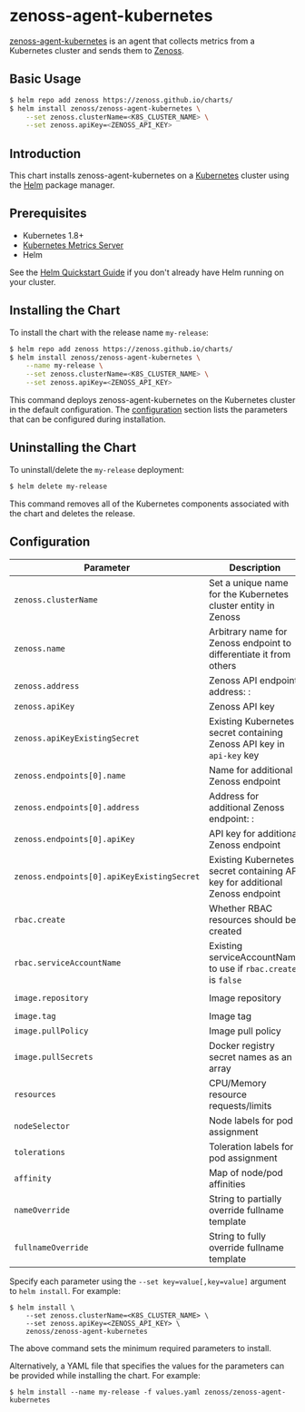 # zenoss-agent-kubernetes

[zenoss-agent-kubernetes] is an agent that collects metrics from a Kubernetes
cluster and sends them to [Zenoss].

## Basic Usage

```bash
$ helm repo add zenoss https://zenoss.github.io/charts/
$ helm install zenoss/zenoss-agent-kubernetes \
    --set zenoss.clusterName=<K8S_CLUSTER_NAME> \
    --set zenoss.apiKey=<ZENOSS_API_KEY>
```

## Introduction

This chart installs zenoss-agent-kubernetes on a [Kubernetes] cluster using
the [Helm] package manager.

## Prerequisites

- Kubernetes 1.8+
- [Kubernetes Metrics Server]
- Helm

See the [Helm Quickstart Guide] if you don't already have Helm running on your
cluster.

## Installing the Chart

To install the chart with the release name `my-release`:

```bash
$ helm repo add zenoss https://zenoss.github.io/charts/
$ helm install zenoss/zenoss-agent-kubernetes \
    --name my-release \
    --set zenoss.clusterName=<K8S_CLUSTER_NAME> \
    --set zenoss.apiKey=<ZENOSS_API_KEY>
```

This command deploys zenoss-agent-kubernetes on the Kubernetes cluster in the
default configuration. The [configuration](#configuration) section lists the
parameters that can be configured during installation.

## Uninstalling the Chart

To uninstall/delete the `my-release` deployment:

```bash
$ helm delete my-release
```

This command removes all of the Kubernetes components associated with the chart
and deletes the release.

## Configuration

| Parameter                                  | Description                                                                  | Default                          |
| ------------------------------------------ | ---------------------------------------------------------------------------- | -------------------------------- |
| `zenoss.clusterName`                       | Set a unique name for the Kubernetes cluster entity in Zenoss                | `nil`                            |
| `zenoss.name`                              | Arbitrary name for Zenoss endpoint to differentiate it from others           | `default`                        |
| `zenoss.address`                           | Zenoss API endpoint address: <name>:<port>                                   | `api.zenoss.io:443`              |
| `zenoss.apiKey`                            | Zenoss API key                                                               | `nil`                            |
| `zenoss.apiKeyExistingSecret`              | Existing Kubernetes secret containing Zenoss API key in `api-key` key        | `nil`                            |
| `zenoss.endpoints[0].name`                 | Name for additional Zenoss endpoint                                          | `nil`                            |
| `zenoss.endpoints[0].address`              | Address for additional Zenoss endpoint: <name>:<port>                        | `api.zenoss.io:443`              |
| `zenoss.endpoints[0].apiKey`               | API key for additional Zenoss endpoint                                       | `nil`                            |
| `zenoss.endpoints[0].apiKeyExistingSecret` | Existing Kubernetes secret containing API key for additional Zenoss endpoint | `nil`                            |
| `rbac.create`                              | Whether RBAC resources should be created                                     | `true`                           |
| `rbac.serviceAccountName`                  | Existing serviceAccountName to use if `rbac.create` is `false`               | `default`                        |
| `image.repository`                         | Image repository                                                             | `zenoss/zenoss-agent-kubernetes` |
| `image.tag`                                | Image tag                                                                    | `1.0.0`                          |
| `image.pullPolicy`                         | Image pull policy                                                            | `IfNotPresent`                   |
| `image.pullSecrets`                        | Docker registry secret names as an array                                     | `[]`                             |
| `resources`                                | CPU/Memory resource requests/limits                                          | `{}`                             |
| `nodeSelector`                             | Node labels for pod assignment                                               | `{}`                             |
| `tolerations`                              | Toleration labels for pod assignment                                         | `[]`                             |
| `affinity`                                 | Map of node/pod affinities                                                   | `{}`                             |
| `nameOverride`                             | String to partially override fullname template                               | `nil`                            |
| `fullnameOverride`                         | String to fully override fullname template                                   | `nil`                            |

Specify each parameter using the `--set key=value[,key=value]` argument to
`helm install`. For example:

```console
$ helm install \
    --set zenoss.clusterName=<K8S_CLUSTER_NAME> \
    --set zenoss.apiKey=<ZENOSS_API_KEY> \
    zenoss/zenoss-agent-kubernetes
```

The above command sets the minimum required parameters to install.

Alternatively, a YAML file that specifies the values for the parameters can be
provided while installing the chart. For example:

```console
$ helm install --name my-release -f values.yaml zenoss/zenoss-agent-kubernetes
```

[Helm]: https://helm.sh/
[Helm Quickstart Guide]: https://helm.sh/docs/using_helm/#quickstart
[Kubernetes]: https://kubernetes.io/
[Kubernetes Metrics Server]: https://github.com/kubernetes-incubator/metrics-server
[Zenoss]: https://www.zenoss.com/
[zenoss-agent-kubernetes]: https://github.com/zenoss/zenoss-agent-kubernetes
